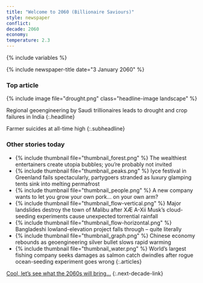 ```yaml
---
title: "Welcome to 2060 (Billionaire Saviours)"
style: newspaper
conflict: 
decade: 2060
economy: 
temperature: 2.3
---
```


{% include variables %}

{% include newspaper-title date="3 January 2060" %}

### Top article

{% include image file="drought.png" class="headline-image landscape" %}

Regional geoengineering by Saudi trillionaires leads to drought and crop failures in India
{:.headline}

Farmer suicides at all-time high
{:.subheadline}

### Other stories today

- {% include thumbnail file="thumbnail_forest.png" %} The wealthiest entertainers create utopia bubbles; you’re probably not invited
- {% include thumbnail file="thumbnail_peaks.png" %} Iyce festival in Greenland fails spectacularly, partygoers stranded as luxury glamping tents sink into melting permafrost
- {% include thumbnail file="thumbnail_people.png" %} A new company wants to let you grow your own pork… on your own arm?
- {% include thumbnail file="thumbnail_flow-vertical.png" %} Major landslides destroy the town of Malibu after XÆ&nbsp;A-Xii Musk’s cloud-seeding experiments cause unexpected torrential rainfall
- {% include thumbnail file="thumbnail_flow-horizontal.png" %} Bangladeshi lowland-elevation project falls through – quite literally
- {% include thumbnail file="thumbnail_graph.png" %} Chinese economy rebounds as geoengineering silver bullet slows rapid warming
- {% include thumbnail file="thumbnail_water.png" %} World’s largest fishing company seeks damages as salmon catch dwindles after rogue ocean-seeding experiment goes wrong
{:.articles}

[Cool, let’s see what the 2060s will bring…](chapter_mars-mission.html)
{:.next-decade-link}
